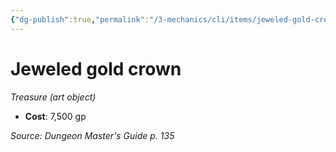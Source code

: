 ```yaml
---
{"dg-publish":true,"permalink":"/3-mechanics/cli/items/jeweled-gold-crown/","tags":["ttrpg-cli/compendium/src/5e/dmg","ttrpg-cli/item/gear/treasure-art-object","ttrpg-cli/item/rarity/none"]}
---
```


# Jeweled gold crown
*Treasure (art object)*  


- **Cost**: 7,500 gp

*Source: Dungeon Master's Guide p. 135*